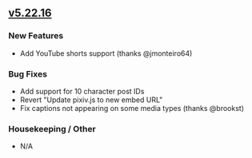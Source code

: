 ## [v5.22.16](https://github.com/honestbleeps/Reddit-Enhancement-Suite/releases/v5.22.16)

### New Features

- Add YouTube shorts support (thanks @jmonteiro64)

### Bug Fixes

- Add support for 10 character post IDs
- Revert "Update pixiv.js to new embed URL"
- Fix captions not appearing on some media types (thanks @brookst)

### Housekeeping / Other

- N/A